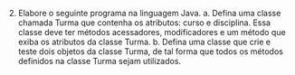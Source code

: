 2. Elabore o seguinte programa na linguagem Java.
a. Defina uma classe chamada Turma que contenha os atributos: curso e
disciplina. Essa classe deve ter métodos acessadores, modificadores e um
método que exiba os atributos da classe Turma.
b. Defina uma classe que crie e teste dois objetos da classe Turma, de tal
forma que todos os métodos definidos na classe Turma sejam utilizados.
